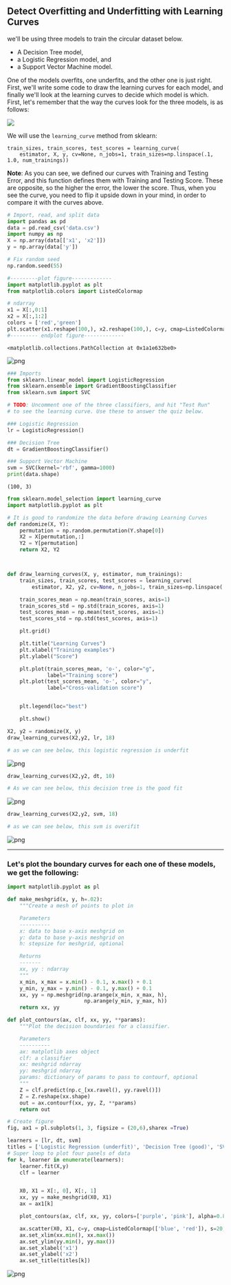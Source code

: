 
## Detect Overfitting and Underfitting with Learning Curves

we'll be using three models to train the circular dataset below.
* A Decision Tree model,
* a Logistic Regression model, and
* a Support Vector Machine model.

One of the models overfits, one underfits, and the other one is just right. First, we'll write some code to draw the learning curves for each model, and finally we'll look at the learning curves to decide which model is which.
First, let's remember that the way the curves look for the three models, is as follows:

![](LearningCurve.png)


We will use the `learning_curve` method from sklearn:
```
train_sizes, train_scores, test_scores = learning_curve(
    estimator, X, y, cv=None, n_jobs=1, train_sizes=np.linspace(.1, 1.0, num_trainings))
```
**Note**: As you can see, we defined our curves with Training and Testing Error, and this function defines them with Training and Testing Score. These are opposite, so the higher the error, the lower the score. Thus, when you see the curve, you need to flip it upside down in your mind, in order to compare it with the curves above.


```python
# Import, read, and split data
import pandas as pd
data = pd.read_csv('data.csv')
import numpy as np
X = np.array(data[['x1', 'x2']])
y = np.array(data['y'])

# Fix random seed
np.random.seed(55)

#---------plot figure-------------
import matplotlib.pyplot as plt
from matplotlib.colors import ListedColormap

# ndarray
x1 = X[:,0:1]
x2 = X[:,1:2]
colors = ['red','green']
plt.scatter(x1.reshape(100,), x2.reshape(100,), c=y, cmap=ListedColormap(colors))
#--------- endplot figure-------------
```




    <matplotlib.collections.PathCollection at 0x1a1e632be0>




![png](output_1_1.png)



```python
### Imports
from sklearn.linear_model import LogisticRegression
from sklearn.ensemble import GradientBoostingClassifier
from sklearn.svm import SVC

# TODO: Uncomment one of the three classifiers, and hit "Test Run"
# to see the learning curve. Use these to answer the quiz below.

### Logistic Regression
lr = LogisticRegression()

### Decision Tree
dt = GradientBoostingClassifier()

### Support Vector Machine
svm = SVC(kernel='rbf', gamma=1000)
print(data.shape)
```

    (100, 3)



```python
from sklearn.model_selection import learning_curve
import matplotlib.pyplot as plt

# It is good to randomize the data before drawing Learning Curves
def randomize(X, Y):
    permutation = np.random.permutation(Y.shape[0])
    X2 = X[permutation,:]
    Y2 = Y[permutation]
    return X2, Y2



def draw_learning_curves(X, y, estimator, num_trainings):
    train_sizes, train_scores, test_scores = learning_curve(
        estimator, X2, y2, cv=None, n_jobs=1, train_sizes=np.linspace(.1, 1.0, num_trainings))

    train_scores_mean = np.mean(train_scores, axis=1)
    train_scores_std = np.std(train_scores, axis=1)
    test_scores_mean = np.mean(test_scores, axis=1)
    test_scores_std = np.std(test_scores, axis=1)

    plt.grid()

    plt.title("Learning Curves")
    plt.xlabel("Training examples")
    plt.ylabel("Score")

    plt.plot(train_scores_mean, 'o-', color="g",
             label="Training score")
    plt.plot(test_scores_mean, 'o-', color="y",
             label="Cross-validation score")


    plt.legend(loc="best")

    plt.show()

```


```python
X2, y2 = randomize(X, y)
draw_learning_curves(X2,y2, lr, 18)

# as we can see below, this logistic regression is underfit
```


![png](output_4_0.png)



```python
draw_learning_curves(X2,y2, dt, 10)

# As we can see below, this decision tree is the good fit
```


![png](output_5_0.png)



```python
draw_learning_curves(X2,y2, svm, 18)

# as we can see below, this svm is overifit
```


![png](output_6_0.png)


-------
### Let's plot the boundary curves for each one of these models, we get the following:


```python
import matplotlib.pyplot as pl

def make_meshgrid(x, y, h=.02):
    """Create a mesh of points to plot in

    Parameters
    ----------
    x: data to base x-axis meshgrid on
    y: data to base y-axis meshgrid on
    h: stepsize for meshgrid, optional

    Returns
    -------
    xx, yy : ndarray
    """
    x_min, x_max = x.min() - 0.1, x.max() + 0.1
    y_min, y_max = y.min() - 0.1, y.max() + 0.1
    xx, yy = np.meshgrid(np.arange(x_min, x_max, h),
                         np.arange(y_min, y_max, h))
    return xx, yy

def plot_contours(ax, clf, xx, yy, **params):
    """Plot the decision boundaries for a classifier.

    Parameters
    ----------
    ax: matplotlib axes object
    clf: a classifier
    xx: meshgrid ndarray
    yy: meshgrid ndarray
    params: dictionary of params to pass to contourf, optional
    """
    Z = clf.predict(np.c_[xx.ravel(), yy.ravel()])
    Z = Z.reshape(xx.shape)
    out = ax.contourf(xx, yy, Z, **params)
    return out

# Create figure
fig, ax1 = pl.subplots(1, 3, figsize = (20,6),sharex =True)

learners = [lr, dt, svm]
titles = ['Logistic Regression (underfit)', 'Decision Tree (good)', 'SVM (overfit)']
# Super loop to plot four panels of data
for k, learner in enumerate(learners):
    learner.fit(X,y)
    clf = learner


    X0, X1 = X[:, 0], X[:, 1]
    xx, yy = make_meshgrid(X0, X1)
    ax = ax1[k]

    plot_contours(ax, clf, xx, yy, colors=['purple', 'pink'], alpha=0.8)

    ax.scatter(X0, X1, c=y, cmap=ListedColormap(['blue', 'red']), s=20, edgecolors='k')
    ax.set_xlim(xx.min(), xx.max())
    ax.set_ylim(yy.min(), yy.max())
    ax.set_xlabel('x1')
    ax.set_ylabel('x2')
    ax.set_title(titles[k])
```


![png](output_8_0.png)

